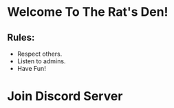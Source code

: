 # **Welcome To The Rat's Den!**

## Rules:

- Respect others.
- Listen to admins.
- Have Fun!
# Join Discord Server




<a id="https://discord.gg/ZFZW45mhJ9">